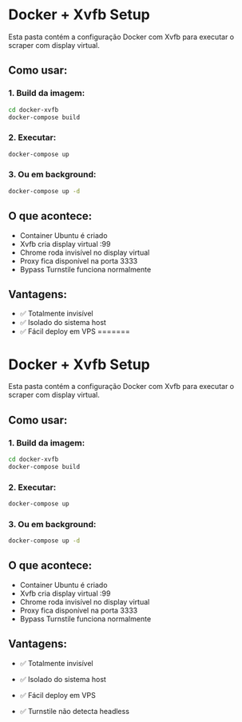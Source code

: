 
# Docker + Xvfb Setup

Esta pasta contém a configuração Docker com Xvfb para executar o scraper com display virtual.

## Como usar:

### 1. Build da imagem:
```bash
cd docker-xvfb
docker-compose build
```

### 2. Executar:
```bash
docker-compose up
```

### 3. Ou em background:
```bash
docker-compose up -d
```

## O que acontece:
- Container Ubuntu é criado
- Xvfb cria display virtual :99
- Chrome roda invisível no display virtual
- Proxy fica disponível na porta 3333
- Bypass Turnstile funciona normalmente

## Vantagens:
- ✅ Totalmente invisível
- ✅ Isolado do sistema host
- ✅ Fácil deploy em VPS
=======
# Docker + Xvfb Setup

Esta pasta contém a configuração Docker com Xvfb para executar o scraper com display virtual.

## Como usar:

### 1. Build da imagem:
```bash
cd docker-xvfb
docker-compose build
```

### 2. Executar:
```bash
docker-compose up
```

### 3. Ou em background:
```bash
docker-compose up -d
```

## O que acontece:
- Container Ubuntu é criado
- Xvfb cria display virtual :99
- Chrome roda invisível no display virtual
- Proxy fica disponível na porta 3333
- Bypass Turnstile funciona normalmente

## Vantagens:
- ✅ Totalmente invisível
- ✅ Isolado do sistema host
- ✅ Fácil deploy em VPS

- ✅ Turnstile não detecta headless
